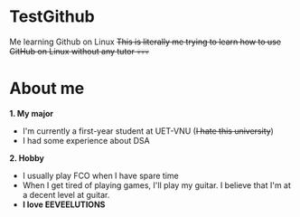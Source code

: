 # TestGithub

Me learning Github on Linux
~~This is literally me trying to learn how to use GitHub on Linux without any tutor 💀💀💀~~

# About me

__1. My major__
- I'm currently a first-year student at UET-VNU (~~I hate this university~~)
- I had some experience about DSA

__2. Hobby__
- I usually play FCO when I have spare time
- When I get tired of playing games, I'll play my guitar. I believe that I'm at a decent level at guitar.
- __I love EEVEELUTIONS__